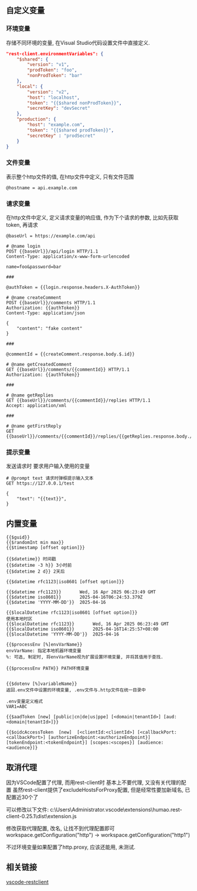 

## 自定义变量
### 环境变量
存储不同环境的变量, 在Visual Studio代码设置文件中直接定义.
```json
"rest-client.environmentVariables": {
    "$shared": {
        "version": "v1",
        "prodToken": "foo",
        "nonProdToken": "bar"
    },
    "local": {
        "version": "v2",
        "host": "localhost",
        "token": "{{$shared nonProdToken}}",
        "secretKey": "devSecret"
    },
    "production": {
        "host": "example.com",
        "token": "{{$shared prodToken}}",
        "secretKey" : "prodSecret"
    }
}
```
### 文件变量
表示整个http文件的值, 在http文件中定义, 只有文件范围

`@hostname = api.example.com`
### 请求变量
在http文件中定义, 定义请求变量的响应值, 作为下个请求的参数, 比如先获取token, 再请求
```http
@baseUrl = https://example.com/api

# @name login
POST {{baseUrl}}/api/login HTTP/1.1
Content-Type: application/x-www-form-urlencoded

name=foo&password=bar

###

@authToken = {{login.response.headers.X-AuthToken}}

# @name createComment
POST {{baseUrl}}/comments HTTP/1.1
Authorization: {{authToken}}
Content-Type: application/json

{
    "content": "fake content"
}

###

@commentId = {{createComment.response.body.$.id}}

# @name getCreatedComment
GET {{baseUrl}}/comments/{{commentId}} HTTP/1.1
Authorization: {{authToken}}

###

# @name getReplies
GET {{baseUrl}}/comments/{{commentId}}/replies HTTP/1.1
Accept: application/xml

###

# @name getFirstReply
GET {{baseUrl}}/comments/{{commentId}}/replies/{{getReplies.response.body.//reply[1]/@id}}
```

### 提示变量
发送请求时 要求用户输入使用的变量
```
# @prompt text 请求时弹框提示输入文本
GET https://127.0.0.1/test

{
    "text": "{{text}}",
}
```

## 内置变量
```
{{$guid}}
{{$randomInt min max}}
{{$timestamp [offset option]}}

{{$datetime}} 时间戳
{{$datetime -3 h}} 3小时前
{{$datetime 2 d}} 2天后

{{$datetime rfc1123|iso8601 [offset option]}}

{{$datetime rfc1123}}       Wed, 16 Apr 2025 06:23:49 GMT
{{$datetime iso8601}}       2025-04-16T06:24:53.379Z
{{$datetime 'YYYY-MM-DD'}}  2025-04-16

{{$localDatetime rfc1123|iso8601 [offset option]}}
使用本地时区
{{$localDatetime rfc1123}}       Wed, 16 Apr 2025 06:23:49 GMT
{{$localDatetime iso8601}}       2025-04-16T14:25:57+08:00
{{$localDatetime 'YYYY-MM-DD'}}  2025-04-16

{{$processEnv [%]envVarName}}
envVarName: 指定本地机器环境变量
%: 可选, 制定时, 将envVarName视为扩展设置环境变量, 并将其值用于查找.

{{$processEnv PATH}} PATH环境变量


{{$dotenv [%]variableName}}
返回.env文件中设置的环境变量, .env文件与.http文件在统一目录中

.env变量定义格式
VAR1=ABC

{{$aadToken [new] [public|cn|de|us|ppe] [<domain|tenantId>] [aud:<domain|tenantId>]}}

{{$oidcAccessToken  [new]  [<clientId:<clientId>] [<callbackPort:<callbackPort>] [authorizeEndpoint:<authorizeEndpoint}] [tokenEndpoint:<tokenEndpoint}] [scopes:<scopes}] [audience:<audience}]}
```

## 取消代理
因为VSCode配置了代理, 而用rest-client时 基本上不要代理, 又没有关代理的配置
虽然rest-client提供了excludeHostsForProxy配置, 但是经常性要加新域名, 已配置近30个了

可以修改以下文件:
c:\Users\Administrator\.vscode\extensions\humao.rest-client-0.25.1\dist\extension.js

修改获取代理配置, 改名, 让找不到代理配置即可
workspace.getConfiguration("http") -> workspace.getConfiguration("http1")

不过环境变量如果配置了http.proxy, 应该还能用, 未测试.
    
## 相关链接
[vscode-restclient](https://github.com/Huachao/vscode-restclient)
    
    